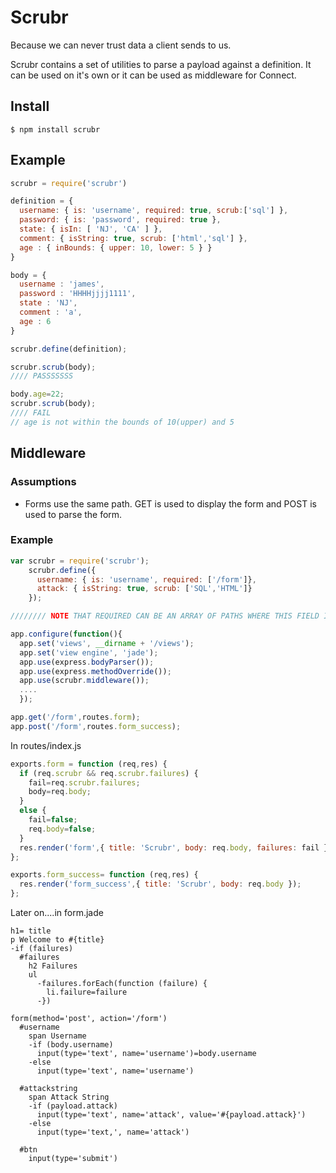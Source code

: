 Scrubr
======
Because we can never trust data a client sends to us.

Scrubr contains a set of utilities to parse a payload against a definition.  It can be used on it's own or it can be used as middleware for Connect.

Install
-------
```
$ npm install scrubr
```

Example
-------

```javascript
scrubr = require('scrubr')

definition = {
  username: { is: 'username', required: true, scrub:['sql'] },
  password: { is: 'password', required: true },
  state: { isIn: [ 'NJ', 'CA' ] },
  comment: { isString: true, scrub: ['html','sql'] },
  age : { inBounds: { upper: 10, lower: 5 } }
}

body = {
  username : 'james',
  password : 'HHHHjjjj1111',
  state : 'NJ',
  comment : 'a',
  age : 6
}

scrubr.define(definition);

scrubr.scrub(body);
//// PASSSSSSS

body.age=22;
scrubr.scrub(body);
//// FAIL
// age is not within the bounds of 10(upper) and 5
```

Middleware
----------
### Assumptions
  - Forms use the same path.  GET is used to display the form and POST is used to parse the form.

### Example
```javascript
var scrubr = require('scrubr');
    scrubr.define({
      username: { is: 'username', required: ['/form']},
      attack: { isString: true, scrub: ['SQL','HTML']}
    });

//////// NOTE THAT REQUIRED CAN BE AN ARRAY OF PATHS WHERE THIS FIELD IS REQUIRED

app.configure(function(){
  app.set('views', __dirname + '/views');
  app.set('view engine', 'jade');
  app.use(express.bodyParser());
  app.use(express.methodOverride());
  app.use(scrubr.middleware());
  ....
  });

app.get('/form',routes.form);
app.post('/form',routes.form_success);
```

In routes/index.js

```javascript
exports.form = function (req,res) {
  if (req.scrubr && req.scrubr.failures) {
    fail=req.scrubr.failures;
    body=req.body;
  }
  else {
    fail=false;
    req.body=false;
  }
  res.render('form',{ title: 'Scrubr', body: req.body, failures: fail });
};

exports.form_success= function (req,res) {
  res.render('form_success',{ title: 'Scrubr', body: req.body });
};
```

Later on....in form.jade

```
h1= title
p Welcome to #{title}
-if (failures)
  #failures
    h2 Failures
    ul
      -failures.forEach(function (failure) {
        li.failure=failure
      -})

form(method='post', action='/form')
  #username
    span Username
    -if (body.username)
      input(type='text', name='username')=body.username
    -else
      input(type='text', name='username')

  #attackstring
    span Attack String
    -if (payload.attack)
      input(type='text', name='attack', value='#{payload.attack}')
    -else
      input(type='text,', name='attack')

  #btn
    input(type='submit')
```

